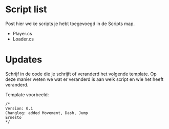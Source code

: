 # Script list

Post hier welke scripts je hebt toegevoegd in de Scripts map.

- Player.cs
- Loader.cs

# Updates

Schrijf in de code die je schrijft of veranderd het volgende template. Op deze manier weten we wat er veranderd is aan welk script en wie het heeft veranderd.

Template voorbeeld:

    /*
    Version: 0.1
    Changlog: added Movement, Dash, Jump
    Ernesto
    */



